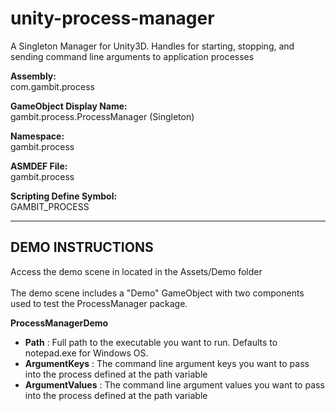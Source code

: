 # unity-process-manager
A Singleton Manager for Unity3D. Handles for starting, stopping, and sending command line arguments to application processes

**Assembly:**\
com.gambit.process

**GameObject Display Name:**\
gambit.process.ProcessManager (Singleton)

**Namespace:**\
gambit.process

**ASMDEF File:**\
gambit.process  

**Scripting Define Symbol:**\
GAMBIT_PROCESS

---

## DEMO INSTRUCTIONS

Access the demo scene in located in the Assets/Demo folder\
\
The demo scene includes a "Demo" GameObject with two components used to test the ProcessManager package.

**ProcessManagerDemo**
- **Path** : Full path to the executable you want to run. Defaults to notepad.exe for Windows OS.
- **ArgumentKeys** : The command line argument keys you want to pass into the process defined at the path variable
- **ArgumentValues** : The command line argument values you want to pass into the process defined at the path variable
